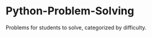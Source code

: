 Python-Problem-Solving
======================

Problems for students to solve, categorized by difficulty.
